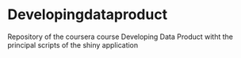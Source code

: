 # Developingdataproduct
Repository of the coursera course Developing Data Product witht the principal scripts of the shiny application 
